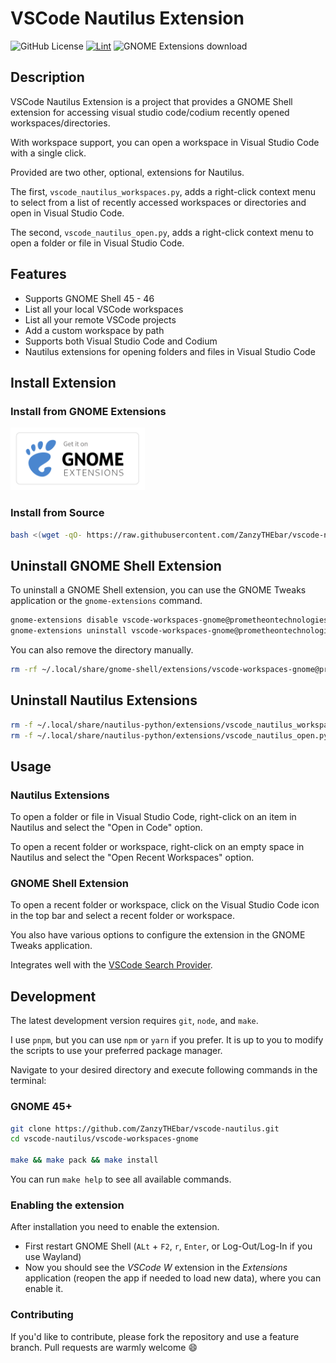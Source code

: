 # VSCode Nautilus Extension

![GitHub License](https://img.shields.io/github/license/ZanzyTHEbar/vscode-nautilus)
[![Lint](https://github.com/ZanzyTHEbar/vscode-nautilus/actions/workflows/eslint.yml/badge.svg)](https://github.com/ZanzyTHEbar/vscode-nautilus/actions/workflows/eslint.yml)
![GNOME Extensions download](https://img.shields.io/badge/dynamic/xml?url=https%3A%2F%2Fextensions.gnome.org%2Fextension%2F6976%2Fvscode-search-provider%2F&query=%2Fhtml%2Fbody%2Fdiv%5B2%5D%2Fdiv%2Fdiv%5B2%5D%2Fdiv%5B1%5D%2Fspan%5B3%5D&logo=gnome&label=GNOME%20extensions&cacheSeconds=86400)

## Description

<!-- ![screenshot.png](screenshot.png) -->

VSCode Nautilus Extension is a project that provides a GNOME Shell extension for accessing visual studio code/codium recently opened workspaces/directories.

With workspace support, you can open a workspace in Visual Studio Code with a single click.

Provided are two other, optional, extensions for Nautilus.

The first, `vscode_nautilus_workspaces.py`, adds a right-click context menu to select from a list of recently accessed workspaces or directories and open in Visual Studio Code.

The second, `vscode_nautilus_open.py`, adds a right-click context menu to open a folder or file in Visual Studio Code.

## Features

- Supports GNOME Shell 45 - 46
- List all your local VSCode workspaces
- List all your remote VSCode projects
- Add a custom workspace by path
- Supports both Visual Studio Code and Codium
- Nautilus extensions for opening folders and files in Visual Studio Code

## Install Extension

### Install from GNOME Extensions

[<img alt="" height="100" src="https://raw.githubusercontent.com/andyholmes/gnome-shell-extensions-badge/master/get-it-on-ego.svg?sanitize=true">]()

### Install from Source

```bash
bash <(wget -qO- https://raw.githubusercontent.com/ZanzyTHEbar/vscode-nautilus/main/install.sh)
```

## Uninstall GNOME Shell Extension

To uninstall a GNOME Shell extension, you can use the GNOME Tweaks application or the `gnome-extensions` command.

```bash
gnome-extensions disable vscode-workspaces-gnome@prometheontechnologies.com
gnome-extensions uninstall vscode-workspaces-gnome@prometheontechnologies.com
```

You can also remove the directory manually.

```bash
rm -rf ~/.local/share/gnome-shell/extensions/vscode-workspaces-gnome@prometheontechnologies.com
```

## Uninstall Nautilus Extensions

```bash
rm -f ~/.local/share/nautilus-python/extensions/vscode_nautilus_workspaces.py
rm -f ~/.local/share/nautilus-python/extensions/vscode_nautilus_open.py
```

## Usage

### Nautilus Extensions

To open a folder or file in Visual Studio Code, right-click on an item in Nautilus and select the "Open in Code" option.

To open a recent folder or workspace, right-click on an empty space in Nautilus and select the "Open Recent Workspaces" option.

### GNOME Shell Extension

To open a recent folder or workspace, click on the Visual Studio Code icon in the top bar and select a recent folder or workspace.

You also have various options to configure the extension in the GNOME Tweaks application.

Integrates well with the [VSCode Search Provider](https://extensions.gnome.org/extension/6976/vscode-search-provider/).

## Development

The latest development version requires `git`, `node`, and `make`.

I use `pnpm`, but you can use `npm` or `yarn` if you prefer. It is up to you to modify the scripts to use your preferred package manager.

Navigate to your desired directory and execute following commands in the terminal:

### GNOME 45+

```bash
git clone https://github.com/ZanzyTHEbar/vscode-nautilus.git
cd vscode-nautilus/vscode-workspaces-gnome

make && make pack && make install
```

You can run `make help` to see all available commands.

### Enabling the extension

After installation you need to enable the extension.

- First restart GNOME Shell (`ALt` + `F2`, `r`, `Enter`, or Log-Out/Log-In if you use Wayland)
- Now you should see the _VSCode W_ extension in the _Extensions_ application (reopen the app if needed to load new data), where you can enable it.

### Contributing

If you'd like to contribute, please fork the repository and use a feature branch. Pull requests are warmly welcome :smile:
